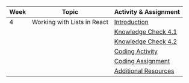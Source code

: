  | Week | Topic                                   | Activity & Assignment          |
|------|-----------------------------------------|--------------------------------|
| 4    | Working with Lists in React             | [Introduction](./Introduction_Instructions.pdf)                  |
|      |                                         | [Knowledge Check 4.1](https://docs.google.com/forms/d/18zd8CbJ4nTsNr0-GUOJ_uS9EXL__3QXs2BA3z8pU_VE/edit)          |
|      |                                         | [Knowledge Check 4.2](https://docs.google.com/forms/d/1rn-z4j18ZjI8PdZgijYiplhL_EalMC9O_D1DyG9yJU0/edit)            |
|      |                                         | [Coding Activity](https://classroom.github.com/a/ui_Qv8_L) |
|      |                                         | [Coding Assignment](https://classroom.github.com/a/Meo4gaAr) |
|      |                                         | [Additional Resources](./Additional%20Resources.pdf)           |
